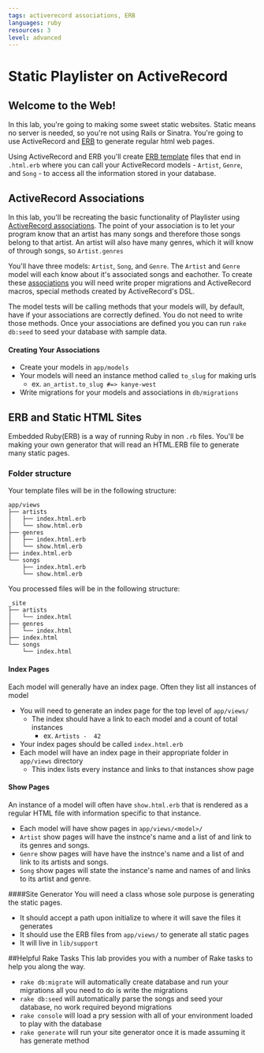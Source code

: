 ```yaml
---
tags: activerecord associations, ERB
languages: ruby
resources: 3
level: advanced
---
```


# Static Playlister on ActiveRecord

## Welcome to the Web!
In this lab, you're going to making some sweet static websites.  Static means no server is needed, so you're not using Rails or Sinatra.  You're going to use ActiveRecord and [ERB](http://ruby-doc.org/stdlib-2.1.2/libdoc/erb/rdoc/ERB.html) to generate regular html web pages.

Using ActiveRecord and ERB you'll create [ERB template](http://www.stuartellis.eu/articles/erb/) files that end in `.html.erb` where you can call your ActiveRecord models - `Artist`, `Genre`, and `Song` - to access all the information stored in your database.


## ActiveRecord Associations

In this lab, you'll be recreating the basic functionality of Playlister using [ActiveRecord associations](http://guides.rubyonrails.org/association_basics.html). The point of your association is to let your program know that an artist has many songs and therefore those songs belong to that artist. An artist will also have many genres, which it will know of through songs, so `Artist.genres`

You'll have three models: `Artist`, `Song`, and `Genre`. The `Artist` and `Genre` model will each know about it's associated songs and eachother.  To create these [associations](http://guides.rubyonrails.org/association_basics.html#the-has-many-through-association) you will need write proper migrations and ActiveRecord macros, special methods created by ActiveRecord's DSL.

The model tests will be calling methods that your models will, by default, have if your associations are correctly defined. You do not need to write those methods. Once your associations are defined you you can run `rake db:seed` to seed your database with sample data.

#### Creating Your Associations
- Create your models in `app/models`
- Your models will need an instance method called `to_slug` for making urls
  - ex. `an_artist.to_slug #=> kanye-west`
- Write migrations for your models and associations in `db/migrations`


## ERB and Static HTML Sites

Embedded Ruby(ERB) is a way of running Ruby in non `.rb` files. You'll be making your own generator that will read an HTML.ERB file to generate many static pages.

### Folder structure
Your template files will be in the following structure:

```
app/views
├── artists
│   ├── index.html.erb
│   └── show.html.erb
├── genres
│   ├── index.html.erb
│   └── show.html.erb
├── index.html.erb
└── songs
    ├── index.html.erb
    └── show.html.erb
```

You processed files will be in the following structure:

```
_site
├── artists
│   └── index.html
├── genres
│   └── index.html
├── index.html
└── songs
    └── index.html
```

#### Index Pages
Each model will generally have an index page.  Often they list all instances of model
- You will need to generate an index page for the top level of `app/views/`
  - The index should have a link to each model and a count of total instances
    - ex. `Artists -  42`
- Your index pages should be called `index.html.erb`
- Each model will have an index page in their appropriate folder in `app/views` directory
  - This index lists every instance and links to that instances show page


#### Show Pages
An instance of a model will often have `show.html.erb` that is rendered as a regular HTML file with information specific to that instance.
- Each model will have show pages in `app/views/<model>/`
- `Artist` show pages will have the instnce's name and a list of and link to its genres and songs.
- `Genre` show pages will have have the instnce's name and a list of and link to its artists and songs.
- `Song` show pages will state the instance's name and names of and links to its artist and genre.

####Site Generator
You will need a class whose sole purpose is generating the static pages.
- It should accept a path upon initialize to where it will save the files it generates
- It should use the ERB files from `app/views/` to generate all static pages
- It will live in `lib/support`

##Helpful Rake Tasks
This lab provides you with a number of Rake tasks to help you along the way.
- `rake db:migrate` will automatically create database and run your migrations all you need to do is write the migrations
- `rake db:seed` will automatically parse the songs and seed your database, no work required beyond migrations
- `rake console` will load a pry session with all of your environment loaded to play with the database
- `rake generate` will run your site generator once it is made assuming it has generate method
